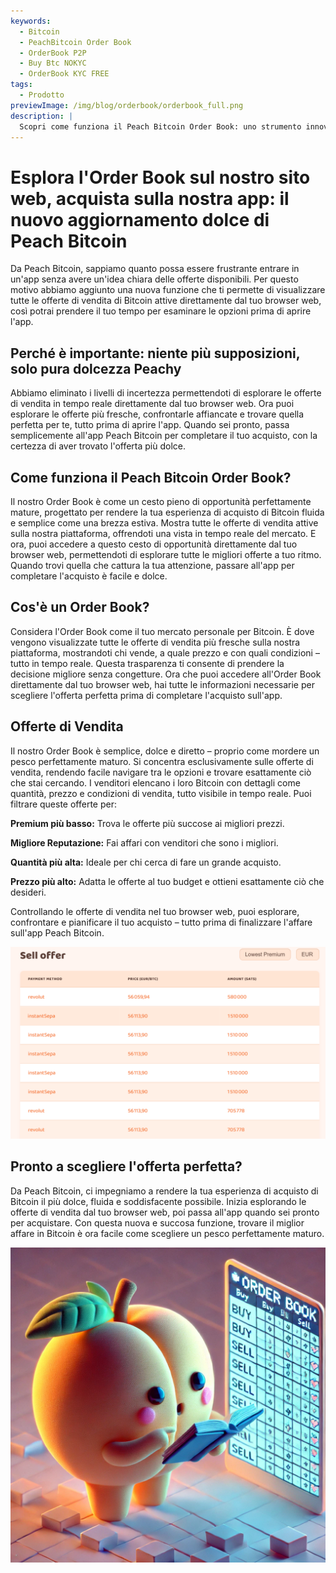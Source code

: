 ```yaml
---
keywords:
  - Bitcoin
  - PeachBitcoin Order Book
  - OrderBook P2P
  - Buy Btc NOKYC
  - OrderBook KYC FREE
tags:
  - Prodotto
previewImage: /img/blog/orderbook/orderbook_full.png
description: |
  Scopri come funziona il Peach Bitcoin Order Book: uno strumento innovativo per acquistare Bitcoin rapidamente, in sicurezza e in modo anonimo. Approfitta della configurazione unica con solo offerte di vendita per trovare l'affare perfetto in base al tuo metodo di pagamento e alle tue preferenze.
---
```


# Esplora l'Order Book sul nostro sito web, acquista sulla nostra app: il nuovo aggiornamento dolce di Peach Bitcoin
Da Peach Bitcoin, sappiamo quanto possa essere frustrante entrare in un'app senza avere un'idea chiara delle offerte disponibili. Per questo motivo abbiamo aggiunto una nuova funzione che ti permette di visualizzare tutte le offerte di vendita di Bitcoin attive direttamente dal tuo browser web, così potrai prendere il tuo tempo per esaminare le opzioni prima di aprire l'app.

## Perché è importante: niente più supposizioni, solo pura dolcezza Peachy
Abbiamo eliminato i livelli di incertezza permettendoti di esplorare le offerte di vendita in tempo reale direttamente dal tuo browser web. Ora puoi esplorare le offerte più fresche, confrontarle affiancate e trovare quella perfetta per te, tutto prima di aprire l'app. Quando sei pronto, passa semplicemente all'app Peach Bitcoin per completare il tuo acquisto, con la certezza di aver trovato l'offerta più dolce.

## Come funziona il Peach Bitcoin Order Book?
Il nostro Order Book è come un cesto pieno di opportunità perfettamente mature, progettato per rendere la tua esperienza di acquisto di Bitcoin fluida e semplice come una brezza estiva. Mostra tutte le offerte di vendita attive sulla nostra piattaforma, offrendoti una vista in tempo reale del mercato. E ora, puoi accedere a questo cesto di opportunità direttamente dal tuo browser web, permettendoti di esplorare tutte le migliori offerte a tuo ritmo. Quando trovi quella che cattura la tua attenzione, passare all'app per completare l'acquisto è facile e dolce.

## Cos'è un Order Book?
Considera l'Order Book come il tuo mercato personale per Bitcoin. È dove vengono visualizzate tutte le offerte di vendita più fresche sulla nostra piattaforma, mostrandoti chi vende, a quale prezzo e con quali condizioni – tutto in tempo reale. Questa trasparenza ti consente di prendere la decisione migliore senza congetture. Ora che puoi accedere all'Order Book direttamente dal tuo browser web, hai tutte le informazioni necessarie per scegliere l'offerta perfetta prima di completare l'acquisto sull'app.

## Offerte di Vendita
Il nostro Order Book è semplice, dolce e diretto – proprio come mordere un pesco perfettamente maturo. Si concentra esclusivamente sulle offerte di vendita, rendendo facile navigare tra le opzioni e trovare esattamente ciò che stai cercando. I venditori elencano i loro Bitcoin con dettagli come quantità, prezzo e condizioni di vendita, tutto visibile in tempo reale. Puoi filtrare queste offerte per:

**Premium più basso:** Trova le offerte più succose ai migliori prezzi.

**Migliore Reputazione:** Fai affari con venditori che sono i migliori.

**Quantità più alta:** Ideale per chi cerca di fare un grande acquisto.

**Prezzo più alto:** Adatta le offerte al tuo budget e ottieni esattamente ciò che desideri.

Controllando le offerte di vendita nel tuo browser web, puoi esplorare, confrontare e pianificare il tuo acquisto – tutto prima di finalizzare l'affare sull'app Peach Bitcoin.

![](/img/blog/orderbook/orderbook.png)

## Pronto a scegliere l'offerta perfetta?
Da Peach Bitcoin, ci impegniamo a rendere la tua esperienza di acquisto di Bitcoin il più dolce, fluida e soddisfacente possibile. Inizia esplorando le offerte di vendita dal tuo browser web, poi passa all'app quando sei pronto per acquistare. Con questa nuova e succosa funzione, trovare il miglior affare in Bitcoin è ora facile come scegliere un pesco perfettamente maturo.

![](/img/blog/orderbook/kycfree.png)
